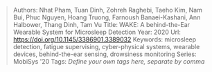 > Authors: Nhat Pham, Tuan Dinh, Zohreh Raghebi, Taeho Kim, Nam Bui, Phuc Nguyen, Hoang Truong, Farnoush Banaei-Kashani, Ann Halbower, Thang Dinh, Tam Vu
> Title: WAKE: A behind-the-Ear Wearable System for Microsleep Detection
> Year: 2020
> Url: https://doi.org/10.1145/3386901.3389032
> Keywords: microsleep detection, fatigue supervising, cyber-physical systems, wearable devices, behind-the-ear sensing, drowsiness monitoring
> Series: MobiSys '20
> Tags: *Define your own tags here, separate by comma*